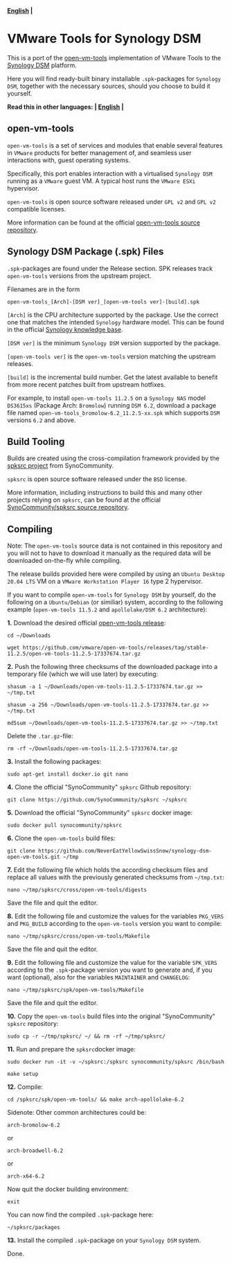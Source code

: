 **[English](README.md) |**

# VMware Tools for Synology DSM

This is a port of the [open-vm-tools](https://github.com/vmware/open-vm-tools) implementation of VMware Tools to the [Synology DSM](https://www.synology.com/en-global/dsm) platform.

Here you will find ready-built binary installable `.spk`-packages for `Synology DSM`, together with the necessary sources, should you choose to build it yourself.

**Read this in other languages: | [English](README.md) |**

## open-vm-tools

`open-vm-tools` is a set of services and modules that enable several features in `VMware` products for better management of, and seamless user interactions with, guest operating systems.

Specifically, this port enables interaction with a virtualised `Synology DSM` running as a `VMware` guest VM. A typical host runs the `VMware ESXi` hypervisor.

`open-vm-tools` is open source software released under `GPL v2` and `GPL v2` compatible licenses.

More information can be found at the official [open-vm-tools source repository](https://github.com/vmware/open-vm-tools).

## Synology DSM Package (.spk) Files

`.spk`-packages are found under the Release section. SPK releases track `open-vm-tools` versions from the upstream project.

Filenames are in the form

```
open-vm-tools_[Arch]-[DSM ver]_[open-vm-tools ver]-[build].spk
```

`[Arch]` is the CPU architecture supported by the package. Use the correct one that matches the intended `Synology` hardware model. This can be found in the official [Synology knowledge base](https://www.synology.com/en-global/knowledgebase/DSM/tutorial/Compatibility_Peripherals/What_kind_of_CPU_does_my_NAS_have).

`[DSM ver]` is the minimum `Synology DSM` version supported by the package.

`[open-vm-tools ver]` is the `open-vm-tools` version matching the upstream releases.

`[build]` is the incremental build number. Get the latest available to benefit from more recent patches built from upstream hotfixes.

For example, to install `open-vm-tools 11.2.5` on a `Synology NAS` model `DS3615xs` (Package Arch: `Bromolow`) running `DSM 6.2`, download a package file named `open-vm-tools_bromolow-6.2_11.2.5-xx.spk` which supports `DSM` versions `6.2` and above.

## Build Tooling

Builds are created using the cross-compilation framework provided by the [spksrc project](https://github.com/SynoCommunity/spksrc) from SynoCommunity.

`spksrc` is open source software released under the `BSD` license.

More information, including instructions to build this and many other projects relying on `spksrc`, can be found at the official [SynoCommunity/spksrc source repository](https://github.com/SynoCommunity/spksrc).

## Compiling

Note: The `open-vm-tools` source data is not contained in this repository and you will not to have to download it manually as the required data will be downloaded on-the-fly while compiling.

The release builds provided here were compiled by using an `Ubuntu Desktop 20.04 LTS` VM on a `VMware Workstation Player 16` type 2 hypervisor.

If you want to compile `open-vm-tools` for `Synology DSM` by yourself, do the following on a `Ubuntu/Debian` (or similiar) system, according to the following example (`open-vm-tools 11.5.2` and `apollolake/DSM 6.2` architecture):

**1.** Download the desired official [open-vm-tools release](https://github.com/vmware/open-vm-tools/releases/):

`cd ~/Downloads`

`wget https://github.com/vmware/open-vm-tools/releases/tag/stable-11.2.5/open-vm-tools-11.2.5-17337674.tar.gz`

**2.** Push the following three checksums of the downloaded package into a temporary file (which we will use later)  by executing:

`shasum -a 1 ~/Downloads/open-vm-tools-11.2.5-17337674.tar.gz >> ~/tmp.txt`

`shasum -a 256 ~/Downloads/open-vm-tools-11.2.5-17337674.tar.gz >> ~/tmp.txt`

`md5sum ~/Downloads/open-vm-tools-11.2.5-17337674.tar.gz >> ~/tmp.txt`

Delete the `.tar.gz`-file:

`rm -rf ~/Downloads/open-vm-tools-11.2.5-17337674.tar.gz`

**3.** Install the following packages:

`sudo apt-get install docker.io git nano`

**4.** Clone the official "SynoCommunity" `spksrc` Github repository:

`git clone https://github.com/SynoCommunity/spksrc ~/spksrc`

**5.** Download the official "SynoCommunity" `spksrc` docker image:

`sudo docker pull synocommunity/spksrc`

**6.** Clone the `open-vm-tools` build files:

`git clone https://github.com/NeverEatYellowSwissSnow/synology-dsm-open-vm-tools.git ~/tmp`

**7.** Edit the following file which holds the according checksum files and replace all values with the previously generated checksums from `~/tmp.txt`:

`nano ~/tmp/spksrc/cross/open-vm-tools/digests`

Save the file and quit the editor.

**8.** Edit the following file and customize the values for the variables `PKG_VERS` and `PKG_BUILD` according to the `open-vm-tools` version you want to compile:

`nano ~/tmp/spksrc/cross/open-vm-tools/Makefile`

Save the file and quit the editor.

**9.** Edit the following file and customize the value for the variable `SPK_VERS` according to the `.spk`-package version you want to generate and, if you want (optional), also for the variables `MAINTAINER` and `CHANGELOG`:

`nano ~/tmp/spksrc/spk/open-vm-tools/Makefile`

Save the file and quit the editor.

**10.** Copy the `open-vm-tools` build files into the original "SynoCommunity" `spksrc` repository:

`sudo cp -r ~/tmp/spksrc/ ~/ && rm -rf ~/tmp/spksrc/`

**11.** Run and prepare the `spksrc`docker image:

`sudo docker run -it -v ~/spksrc:/spksrc synocommunity/spksrc /bin/bash`

`make setup`

**12.** Compile:

`cd /spksrc/spk/open-vm-tools/ && make arch-apollolake-6.2`

Sidenote: Other common architectures could be:

`arch-bromolow-6.2`

or

`arch-broadwell-6.2`

or

`arch-x64-6.2`

Now quit the docker building environment:

`exit`

You can now find the compiled `.spk`-package here:

`~/spksrc/packages`

**13.** Install the compiled `.spk`-package on your `Synology DSM` system.

Done.
